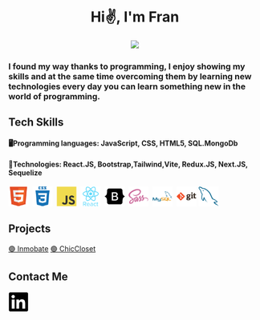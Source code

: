 <div id="header" align="center">
    <h1 align="center">Hi✌, I'm Fran</h1>
      <img src="https://media.giphy.com/media/h408T6Y5GfmXBKW62l/giphy.gif" width="200" />
  <h3 align="left">I found my way thanks to programming, I enjoy showing my skills and at the same time overcoming them by learning new technologies every day you can learn something new in the world of programming.</h3>

  <div align="left">
    <h2>Tech Skills</h2>
 <h4>🖥Programming languages: JavaScript, CSS, HTML5, SQL.MongoDb</h4>
 <h4>💾Technologies: React.JS, Bootstrap,Tailwind,Vite, Redux.JS, Next.JS, Sequelize</h4>
  </div>
<div align="left">
    <div>
        <img src="https://github.com/devicons/devicon/blob/master/icons/html5/html5-original.svg" title="HTML5" alt="HTML" width="40" height="40"/>&nbsp;
        <img src="https://github.com/devicons/devicon/blob/master/icons/css3/css3-plain-wordmark.svg"  title="CSS3" alt="CSS" width="40" height="40"/>&nbsp;
        <img src="https://github.com/devicons/devicon/blob/master/icons/javascript/javascript-original.svg" title="JavaScript" alt="JavaScript" width="40" height="40"/>&nbsp;
        <img src="https://github.com/devicons/devicon/blob/master/icons/react/react-original-wordmark.svg" title="React" alt="React" width="40" height="40"/>&nbsp;
        <img src="https://github.com/devicons/devicon/blob/master/icons/bootstrap/bootstrap-plain.svg" title="Bootstrap" alt="Bootstrap" width="40" height="40"/>&nbsp;
        <img src="https://github.com/devicons/devicon/blob/master/icons/sass/sass-original.svg" title="Sass" alt="Sass" width="40" height="40"/>&nbsp;
        <img src="https://github.com/devicons/devicon/blob/master/icons/mysql/mysql-original-wordmark.svg" title="MySQL"  alt="MySQL" width="40" height="40"/>&nbsp;
        <img src="https://github.com/devicons/devicon/blob/master/icons/git/git-original-wordmark.svg" title="Git" **alt="Git" width="40" height="40"/>
        <img src="https://github.com/devicons/devicon/blob/master/icons/mysql/mysql-plain.svg" title="Git" **alt="Git" width="40" height="40"/>
      </div>
</div>
<div align="left">
    <h2>Projects</h2>
 <a  href="https://inmobate-inmobate.vercel.app/">🟣 Inmobate</a>
 <a  href="https://chiccloset-service.web.app/home">🟢 ChicCloset</a>
  </div>
  <div align="left">
    <h2>Contact Me</h2>
       <a  href="https://www.linkedin.com/in/francisco-piedrahita-24aba5254/"> <img src="https://github.com/devicons/devicon/blob/master/icons/linkedin/linkedin-plain.svg" title="Git" **alt="Git" width="40" height="40" color="white"/></a>

  </div>
  </div>
  
